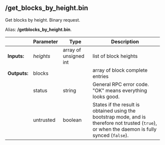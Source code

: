 ## **/get_blocks_by_height.bin**


Get blocks by height. Binary request.

Alias: **/getblocks_by_height.bin**.

|             | Parameter | Type                  | Description
| ---         | ---       | ---                   | ---
|**Inputs:**  | *heights* | array of unsigned int | list of block heights
|**Outputs:** | blocks    |                       | array of block complete entries
|             | status    | string                | General RPC error code. "OK" means everything looks good.
|             | untrusted | boolean               | States if the result is obtained using the bootstrap mode, and is therefore not trusted (`true`), or when the daemon is fully synced (`false`).

<!-- Cannot get this working
```shell
$ echo -e '\x7B\x22\x68\x65\x69\x67\x68\x74\x73\x22\x3A\x5B\x31\x35\x36\x34\x32\x34\x36\x5D\x7D\x' | curl -X POST --data-binary @- http://127.0.0.1:18081/get_blocks_by_height.bin
$ echo -e '1564246' | curl -X POST --data-binary @- http://127.0.0.1:18081/get_blocks_by_height.bin
curl -X POST http://127.0.0.1:18081/get_blocks_by_height.bin --data-binary '{"heights":[1564246]}'
```
--->
